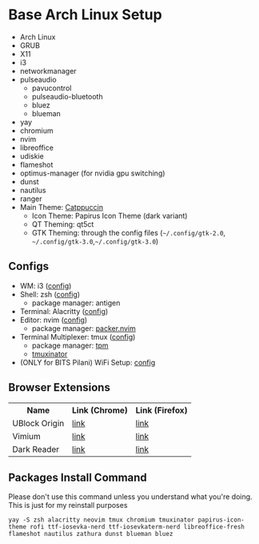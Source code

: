 # Base Arch Linux Setup

- Arch Linux
- GRUB
- X11
- i3
- networkmanager
- pulseaudio
  - pavucontrol
  - pulseaudio-bluetooth
  - bluez
  - blueman
- yay
- chromium
- nvim
- libreoffice
- udiskie
- flameshot
- optimus-manager (for nvidia gpu switching)
- dunst
- nautilus
- ranger
- Main Theme: <a href="https://github.com/catppuccin">Catppuccin</a>
  - Icon Theme: Papirus Icon Theme (dark variant)
  - QT Theming: qt5ct
  - GTK Theming: through the config files (`~/.config/gtk-2.0`, `~/.config/gtk-3.0`,`~/.config/gtk-3.0`)

## Configs

- WM: i3 (<a href="https://github.com/itsRaCl/i3-config">config</a>)
- Shell: zsh (<a href="https://github.com/itsRaCl/zsh-config">config</a>)
  - package manager: antigen
- Terminal: Alacritty (<a href="https://github.com/itsRaCl/alacritty-config">config</a>)
- Editor: nvim (<a href="https://github.com/itsRaCl/nvim-config">config</a>)
  - package manager: <a href="https://github.com/wbthomason/packer.nvim">packer.nvim</a>
- Terminal Multiplexer: tmux (<a href="https://github.com/itsRaCl/tmux-config">config</a>)
  - package manager: <a href="https://github.com/tmux-plugins/tpm">tpm</a>
  - <a href="https://github.com/tmuxinator/tmuxinator">tmuxinator</a>
- (ONLY for BITS Pilani) WiFi Setup: <a href="https://github.com/itsRaCl/wifi_script">config</a>

## Browser Extensions

<table>
    <tr>
        <th> Name </th>
        <th> Link (Chrome)</th>
        <th> Link (Firefox)</th>
    </tr>
    <tr>
        <td>UBlock Origin</td>
        <td> <a href="https://chromewebstore.google.com/detail/ublock-origin/cjpalhdlnbpafiamejdnhcphjbkeiagm">link</a></td>
        <td> <a href="https://addons.mozilla.org/en-US/firefox/addon/ublock-origin/">link</a></td>
    </tr>
    <tr>
        <td>Vimium</td>
        <td> <a href="https://chromewebstore.google.com/detail/vimium/dbepggeogbaibhgnhhndojpepiihcmeb">link</a></td>
        <td> <a href="https://addons.mozilla.org/en-US/firefox/addon/vimium-ff/">link</a></td>
    </tr>
    <tr>
        <td>Dark Reader</td>
        <td> <a href="https://chromewebstore.google.com/detail/dark-reader/eimadpbcbfnmbkopoojfekhnkhdbieeh">link</a></td>
        <td> <a href="https://addons.mozilla.org/en-US/firefox/addon/darkreader/">link</a></td>
    </tr>
</table>

## Packages Install Command

Please don't use this command unless you understand what you're doing. This is just for my reinstall purposes

```
yay -S zsh alacritty neovim tmux chromium tmuxinator papirus-icon-theme rofi ttf-iosevka-nerd ttf-iosevkaterm-nerd libreoffice-fresh flameshot nautilus zathura dunst blueman bluez
```
